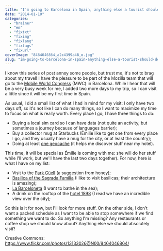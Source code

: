 ```yaml
---
title: "I'm going to Barcelona in Spain, anything else a tourist should do?"
date: "2014-01-10"
categories: 
  - "brainer"
  - "en"
  - "fixtxt"
  - "fiximg"
  - "fixlang"
  - "fixtags"
  - "fixurl"
coverImage: "8464046864_a2c4399a48_o.jpg"
slug: "im-going-to-barcelona-in-spain-anything-else-a-tourist-should-do"
---
```


I know this series of post annoy some people, but trust me, it's not to brag about my travel! I have the pleasure to be part of the Mozilla team that will go to the [Mobile World Congress](https://www.mwcbarcelona.com/ "Mobile World Congress website") (MWC) in Barcelona. While I hear that will be a very busy week for me, I added two more days to my trip, so I can visit a little since it will be my first time in Spain.

As usual, I did a small list of what I had in mind for my visit: I only have two days off, so it's not like I can do many things, so I want to maximize my time to focus on what is really worth. Every place I go, I have three things to do:

- Buying a local sim card so I can have data (not quite an activity, but sometimes a journey because of languages barrier);
- Buy a collector mug at Starbucks (Émilie like to get one from every place I go, and they usually have a mug for the city, or at least the country);
- Doing at least [one geocache](http://fred.dev/being-a-treasure-hunter-in-the-21st-century-with-geocaching/ "Being a treasure hunter in the 21st century with geocaching") (it helps me discover stuff near my hotel).

This time, it will be special as Émilie is coming with me: she will do her stuff while I'll work, but we'll have the last two days together). For now, here is what I have on my list:

- Visit to the [Park Güell](https://parkguell.barcelona/en "Park Güell website") (a suggestion from honey);
- [Basilica of the Sagrada Familia](https://sagradafamilia.org/en/home "Basilica of the Sagrada Familia website") (I like to visit basilicas; their architecture is amazing);
- [La Barceloneta](https://en.wikipedia.org/wiki/La_Barceloneta,_Barcelona "Wikipedia article of La Barceloneta") (I want to bathe in the sea);
- A drink on the rooftop of the [hotel 1898](https://www.hotel1898.com/en/ "Hotel 1898 website") (I read we have an incredible view over the city);

So this is it for now, but I'll look for more stuff. On the other side, I don't want a packed schedule as I want to be able to stop somewhere if we find something we want to do. So anything I'm missing? Any restaurants or coffee shop we should know about? Anything else we should absolutely visit?

Creative Commons: https://www.flickr.com/photos/13133026@N00/8464046864/
